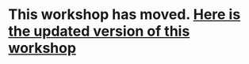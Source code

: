 
# This workshop has moved. [Here is the updated version of this workshop](https://lib.uvic.ca/genai-notebooklm)
